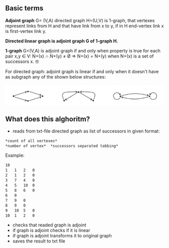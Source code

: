 ## Basic terms

**Adjoint graph** G= (V,A) directed graph H=(U,V) is 1-graph, that vertexes represent links from H and that have link from x to y, if in H end-vertex link x is first-vertex link y. 

**Directed linear graph is adjoint graph G of 1-graph H.** 

**1-graph** G=(V,A) is adjoint graph if and only when property is true for each pair x,y ∈ V:
N+(x) ∩ N+(y) ≠ Ø ⇒ N+(x) = N+(y)
when N+(x) is a set of successors x. :nerd_face:

For directed graph: adjoint graph is linear if and only when it doesn't have as subgraph any of the shown below structures:

![Images of stuctures](/images/structures.png)

## What does this alghoritm?

- reads from txt-file directed graph as list of successors in given format: 
```
*count of all vertexes*
*number of vertex*  *successors separated tabbing*
```

Example: 
```
10
1	1	2	0
2	1	2	0
3	7	4	0
4	5	10	0
5	8	6	0
6	0
7	9	0
8	9	0
9	10	5	0
10	1	2	0
```
- checks that readed graph is adjoint
- if graph is adjoint checks if it is linear
- if graph is adjoint transforms it to original graph
- saves the result to txt file
